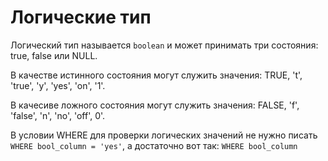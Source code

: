 # Логические тип

Логический тип называется `boolean` и может принимать три состояния: true, false или NULL.

В качестве истинного состояния могут служить значения: TRUE, 't', 'true', 'y', 'yes', 'on', '1'.

В качесиве ложного состояния могут служить значения: FALSE, 'f', 'false', 'n', 'no', 'off', 0'.

В условии WHERE для проверки логических значений не нужно писать `WHERE bool_column = 'yes'`, а достаточно вот так: `WHERE bool_column`

